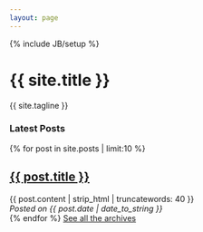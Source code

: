 ```yaml
---
layout: page
---
```

{% include JB/setup %}

<div class="hero-unit">

<h1> {{ site.title }} </h1>

{{ site.tagline }}

</div>

<div class="container-fluid">
<div class="row-fluid">
<div class="span12">

<h3>Latest Posts</h3>

{% for post in site.posts | limit:10 %}
<a href="{{ BASE_PATH }}{{ post.url }}"><h2> {{ post.title }} </h2></a>
{{ post.content | strip_html | truncatewords: 40 }}
<br/>
<em>Posted on {{ post.date | date_to_string }}</em>
<br/>
{% endfor %}
<a href="/archive.html">See all the archives</a>

</div>
</div>
</div>




